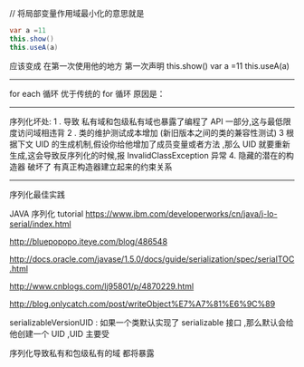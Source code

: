 // 将局部变量作用域最小化的意思就是
~~~java
var a =11
this.show()
this.useA(a)
~~~

应该变成 在第一次使用他的地方 第一次声明
this.show()
var a =11 
this.useA(a)


-------

for each 循环 优于传统的 for 循环  原因是：



-----

序列化坏处: 
1 . 导致 私有域和包级私有域也暴露了编程了 API 一部分,这与最低限度访问域相违背
2 . 类的维护测试成本增加 (新旧版本之间的类的兼容性测试)
3   根据下文 UID 的生成机制,假设你给他增加了成员变量或者方法 ,那么 UID 就要重新生成,这会导致反序列化的时候,报 InvalidClassException 异常
4.  隐藏的潜在的构造器  破坏了 有真正构造器建立起来的约束关系 

----
序列化最佳实践

JAVA 序列化 tutorial
https://www.ibm.com/developerworks/cn/java/j-lo-serial/index.html

http://bluepopopo.iteye.com/blog/486548

http://docs.oracle.com/javase/1.5.0/docs/guide/serialization/spec/serialTOC.html

http://www.cnblogs.com/lj95801/p/4870229.html

http://blog.onlycatch.com/post/writeObject%E7%A7%81%E6%9C%89


serializableVersionUID : 如果一个类默认实现了 serializable 接口 ,那么默认会给他创建一个 UID ,UID 主要受



序列化导致私有和包级私有的域 都将暴露


